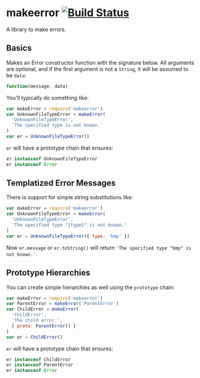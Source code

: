 makeerror [![Build Status](https://secure.travis-ci.org/nshah/nodejs-makeerror.png)](http://travis-ci.org/nshah/nodejs-makeerror)
=========

A library to make errors.


Basics
------

Makes an Error constructor function with the signature below. All arguments are
optional, and if the first argument is not a `String`, it will be assumed to be
`data`:

```javascript
function(message, data)
```

You'll typically do something like:

```javascript
var makeError = require('makeerror')
var UnknownFileTypeError = makeError(
  'UnknownFileTypeError',
  'The specified type is not known.'
)
var er = UnknownFileTypeError()
```

`er` will have a prototype chain that ensures:

```javascript
er instanceof UnknownFileTypeError
er instanceof Error
```


Templatized Error Messages
--------------------------

There is support for simple string substitutions like:

```javascript
var makeError = require('makeerror')
var UnknownFileTypeError = makeError(
  'UnknownFileTypeError',
  'The specified type "{type}" is not known.'
)
var er = UnknownFileTypeError({ type: 'bmp' })
```

Now `er.message` or `er.toString()` will return `'The specified type "bmp" is
not known.'`.


Prototype Hierarchies
---------------------

You can create simple hierarchies as well using the `prototype` chain:

```javascript
var makeError = require('makeerror')
var ParentError = makeError('ParentError')
var ChildError = makeError(
  'ChildError',
  'The child error.',
  { proto: ParentError() }
)
var er = ChildError()
```

`er` will have a prototype chain that ensures:

```javascript
er instanceof ChildError
er instanceof ParentError
er instanceof Error
```
